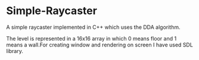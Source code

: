 # Simple-Raycaster
A simple raycaster implemented in C++ which uses the DDA algorithm.

The level is represented in a 16x16 array in which 0 means floor and 1 means a wall.For creating window and rendering on screen I have used
SDL library.
